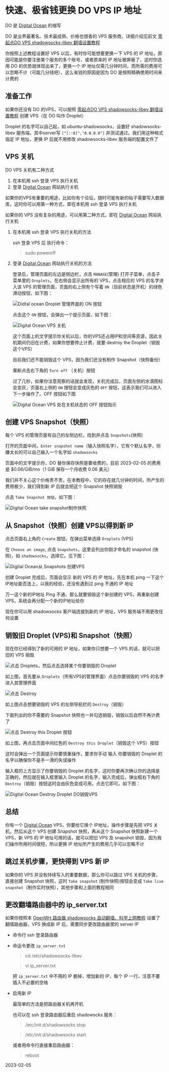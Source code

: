 快速、极省钱更换 DO VPS IP 地址
===

DO 是 [Digital Ocean](https://m.do.co/c/89497bd485e0) 的缩写

DO 是业界最著名、技术最成熟、价格也很香的 VPS 服务商，详细介绍见前文 [零起点DO VPS shadowsocks-libev 翻墙设置教程](03.9.md)

你按照上述教程设置好 VPS 以后，有时你可能想要更换一下 VPS 的 IP 地址，原因可能是你要注册某个服务的多个账号，或者原来的 IP 地址被屏蔽了，这时你选用 DO 的优势就体现出来了，更换一个 IP 地址仅需几分钟时间，而所需的费用可以忽略不计（可能几分钱吧），这么省钱的原因是因为 DO 是按照精确使用时间来计费的

准备工作
---

如果你还没有 DO 的VPS，可以按照 [零起点DO VPS shadowsocks-libev 翻墙设置教程](03.9.md) 创建 VPS（在 DO 叫作 Droplet）

Droplet 的名字可以自己起，如 ubuntu-shadowsocks，设置好 shadowsocks-libev 服务端，其中server写 `["[::0]","0.0.0.0"]` 并测试通过。我们用这种格式指定 IP 地址，更换 IP 后就不用修改 shadowsocks-libev 服务端的配置文件了

VPS 关机
---

DO VPS 关机有二种方式

1. 在本机用 ssh 登录 VPS 执行关机
2. 登录 [Digital Ocean](https://m.do.co/c/89497bd485e0) 网站执行关机

如果你的VPS有重要的用途，比如你有个论坛，随时可能有新的帖子需要写入数据库，这时你可以用第一种方式，即在本机用 ssh 登录 VPS 执行关机

如果你的 VPS 没有复杂的用途，可以用第二种方式，即在 [Digital Ocean](https://m.do.co/c/89497bd485e0) 网站执行关机

1. 在本机用 ssh 登录 VPS 执行关机的方法

    ssh 登录 VPS 后 执行命令：

    > sudo poweroff

2. 登录 [Digital Ocean](https://m.do.co/c/89497bd485e0) 网站执行关机的方法

    登录后，管理页面的左边是侧边栏，点击 `MANAGE`(管理) 打开子菜单，点击子菜单里的 `Droplets`，在右侧会显示出所有的 VPS，点击相应的 VPS 的名字进入该 VPS 的管理页面，页面的右上侧有个写着 `ON`（目前状态是开机）的绿色滑动按钮，如下图：

    ![Didtal ocean Droplet 管理界面的 ON 按钮](images/3.9-1.on-button.png)

    点击这个 `ON` 按钮，会弹出一个提示页面，如下图：

    ![Digital Ocean VPS 关机](images/3.9-1.turn-off-do-vps.png)

    这个页面上的文字提示你关机以后，你的VPS还占用IP和空间等资源，因此关机期间仍旧在计费，如果你想要停止计费，就要 destroy the Droplet（销毁这个VPS）

    目前我们还不能销毁这个 VPS，因为我们还没有制作 Snapshot（快照备份）

    果断点击右下角的 `Turn off` （关机）按钮

    过了几秒，如果你注意观察的话就会发现，关机完成后，页面左侧的水滴图标会变灰，页面右上侧的  `ON` 按钮会变成灰色的 `OFF` 按钮，这表示我们可以进入下一步操作了。OFF 按钮如下图

    ![Digital Ocean VPS 处在关机状态的 OFF 按钮指示](images/3.9-1.off-button.png)


创建 VPS Snapshot（快照）
---

每个 VPS 的管理页面有自己的左侧边栏，找到并点击 `Snapshots`(快照)

打开的页面中间，`Enter snapshot name`（输入快照名字），它有个默认名字，你嫌太长的可以自己输入一个名字如 `shadowsocks`

页面中的文字提示你，DO 替你保存快照是要收费的，目前 2023-02-05 的费用是 $0.06/GiB/mo（1 GiB 保存一个月收费 0.06 美元）

我们并不关心这个价格贵不贵，在本教程中，它的存在就几分钟的时间，所产生的费用极少，我们得到新 IP 后就会把这个 Snapshot 快照销毁

点击 `Take Snapshot 按钮`，如下图：

![Digital Ocean take snapshot制作快照](images/3.9-1.take-snapshot.png)


从 Snapshot（快照）创建 VPS以得到新 IP
---

点击页面右上角的 `Create` 按钮，在弹出菜单选择 `Droplets` (VPS)


在 `Choose an image`, 点击 `Snapshots`，这里会列出你刚才命名的 snapshot (快照)，如 `shadowsocks`，选择它。见下图：

![Digital Ocean从 Snapshots 创建VPS](images/3.9.choose-an-image-snapshots.png)

创建 Droplet 完成后，页面会显示 新的 VPS 的 IP 地址，先在本机 ping 一下这个IP地址能否连上，以我的经验，还没有遇到过 ping 不通的 IP 地址

万一这个新的IP地址 Ping 不通，那么就要销毁这个新创建的 VPS，再重新创建 VPS，系统会再分配一个新的IP地址给你

现在你可以用 shadowsocks 客户端连接到新的 IP 地址，VPS 服务端不用更改任何设置


销毁旧 Droplet (VPS)和 Snapshot（快照）
----

现在你已经得到了新的可用的 IP 地址，如果你只想要一个 VPS 的话，就可以把旧的 VPS 销毁

![点击 Droplets，然后点击选择某个你要销毁的 Droplet](images/3..9-1.droplets-click-one.png)

如上图，首先要从 `Droplets`（所有VPS的管理界面）点击你要销毁的 VPS 的名字进入其管理界面

![点击 Destroy](images/3.9-1.click-destroy.png)

如上图点击想要销毁的 VPS 的左侧导航栏的 `Destroy`（销毁）

下面列出的你不需要的 Snapshot 快照也一并勾选销毁，销毁以后自然不再计费了

![点击 Destroy this Droplet 按钮](images/3.9-1.destroy-this-droplet.png)

如上图，再点击页面中间红色的 `Destroy this Droplet`（销毁这个 VPS）按钮

这时会弹出一个页面提示你要慎重操作，要求你手动 输入 你要销毁的 Droplet 的名字以确保你不是手一滑的失误操作

输入框的上方显示了你要销毁的 Droplet 的名字，这时你要再次确认你的选择是正确的，然后就在输入框里输入  Droplet 的名字，输入完成后，弹出框右下角的 `Destroy`（销毁）按钮这时会由灰色变成可用，点击它即可。如下图：

![Digital Ocean Destroy Droplet DO销毁VPS](images/3.9-1.destroy-vps.png)


总结
---

你有一个 [Digital Ocean](https://m.do.co/c/89497bd485e0) VPS，你要给它换个 IP地址，操作步骤是先把 VPS 关机，然后从这个 VPS 创建 Snapshot 快照，再从这个 Snapshot 快照新建一个 VPS，新 VPS 的 IP 地址可用的话，就可以把旧 VPS 及 snapshot 销毁，因为我们操作所用时间很短，所以更换 IP 地址所产生的费用几乎可以忽略不计

跳过关机步骤，更快得到 VPS 新 IP
---

如果你的 VPS 并没有持续写入的重要数据，那么你可以跳过 VPS 关机的步骤，直接创建 Snapshot 快照，这时 `Take snapshot` (制作快照)按钮会变成 `Take live snapshot`（制作实时快照），其他步骤和上面的教程相同


更改翻墙路由器中的 ip_server.txt
---

如果你按照本 [OpenWrt 路由器 shadowsocks 自动翻墙、科学上网教程](https://fanqiang.software-download.name) 设置了翻墙路由器，VPS 换成新 IP 后，需要同步更改路由器里的 server IP

- 命令行 ssh 登录路由器
- 命运令更改 `ip_server.txt`

    > cd /etc/shadowsocks-libev

    > vi ip_server.txt

    把 `ip_server.txt` 中不用的 IP 删掉，增加新的 IP，每个 IP 一行，注意不要插入不必要的空格
- 启用新 IP

    最简单的方法是把路由器关机再开机

    也可以在 ssh 登录路由器后重启 shadowscks 服务：

    > /etc/init.d/shadowsocks stop

    > /etc/init.d/shadowsocks start

    或者用命令行直接重启路由器：

    > reboot

<!--
更改路由器中的 server IP 的旧方法，现在已经不适用了 - 2023-02-06
附录二：怎样不“登录”路由器更改OpenWrt shadowsocks-libev路由器的server IP
---

- 路由器设置密钥登录，这样ssh登录就不用密码了
- 创建config配置文件, Ubuntu下是 `~/.ssh/config`，增加如下内容：

        Host router
            HostName 192.168.1.1
            User root
            Port 22
            IdentityFile /path/to/your/rsa

    Windows下安装 [git for Windows](https://git-scm.com/download/win)，选择使用OpenSSH，编辑 `C:\Program Files\Git\etc\ssh\ssh_config`

    然后同 Ubuntu 下一样可以用 `ssh router` 登录路由器，再也不用手动输入密码登录路由器了

- resetip.sh:

        #!/bin/bash

        # Author: https://github.com/softwaredownload/openwrt-fanqiang
        # Date: 2016-01-20

        ssh router <<'ENDSSH'

        sed -ri "s/([0-9]{1,3}\.){3}[0-9]{1,3} -j/1.0.9.8 -j/" /usr/bin/ss-firewall-asia
        sed -ri "s/([0-9]{1,3}\.){3}[0-9]{1,3}/1.0.9.8/" /etc/shadowsocks-libev/config.json

        /etc/init.d/shadowsocks restart

        ENDSSH

    把resetip.sh中的 `1.0.9.8` 改成shadowsocks服务端的server IP，然后运行 resetip.sh就可以了

    Windows下安装 [git for Windows](https://git-scm.com/download/win) 后，用资源管理器打开 resetip.sh 所在目录，右键，选择 **Git Bash Here**, 然后 **./resetip.sh** 就可以执行 bash 脚本了

    想要测试一下日本，英国，新加坡或美国的IP，so easy，5分钟就行了
-->

2023-02-05